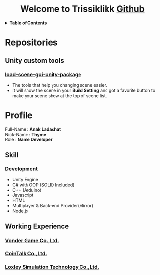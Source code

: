 <h1 align="center">
<strong>Welcome to Trissiklikk <a href="https://github.com/Trissiklikk">Github</a></strong>
</h1>

<details>
  <summary><b>Table of Contents</b></summary>
  <ol>
    <li>
      <a href="#repositories">Repositories</a>
      <ul>
        <li><a href="#unity-custom-tools">Unity custom tools</a></li>
      </ul>
    </li>
    <li>
      <a href="#profile">Profile</a>
      <ul>
        <li><a href="#skill">Skill</a></li>
      </ul>
      <ul>
        <li><a href="#working-experience">Working Experience</a></li>
      </ul>
    </li>
  </ol>
</details>

# Repositories
## Unity custom tools
### [load-scene-gui-unity-package](https://github.com/Trissiklikk/load-scene-gui-unity-package)
- The tools that help you changing scene easier.
- It will show the scene in your <b>Build Setting</b> and got a favorite button to make your scene show at the top of scene list.

# Profile
Full-Name : <b>Anak Ladachat</b> <br>
Nick-Name : <b>Thyme</b> <br>
Role : <b>Game Developer</b> <br>

## Skill
### Development
- Unity Engine
- C# with OOP (SOLID Included)
- C++ (Arduino)
- Javascript
- HTML
- Multiplayer & Back-end Provider(Mirror)
- Node.js

## Working Experience
### [Vonder Game Co.,Ltd.](https://www.facebook.com/VonderGames/)
### [CoinTalk Co.,Ltd.](https://cointalk.co.th/)
### [Loxley Simulation Technology Co.,Ltd.](https://loxsim.com/)
